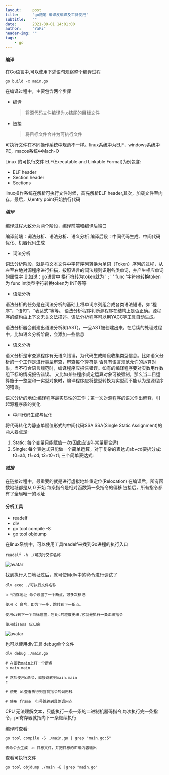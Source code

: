 ```yaml
---
layout:     post
title:      "go随笔-编译反编译及工具使用"
subtitle:   ""
date:       2021-09-01 14:01:00
author:     "YaPi"
header-img: ""
tags:
    - go
---
```


#### 编译

在Go语言中,可以使用下述语句观察整个编译过程

```text
go build -x main.go
```
在编译过程中，主要包含两个步骤

- 编译
  > 将源代码文件编译为.o结尾的目标文件
- 链接
  > 将目标文件合并为可执行文件

可执行文件在不同操作系统中规范不一样。linux系统中为ELF，windows系统中PE，macos系统中Mach-O

Linux 的可执行文件 ELF(Executable and Linkable Format)为例包含: 

- ELF header
- Section header
- Sections

linux操作系统在解析可执行文件时候，首先解析ELF header,其次，加载文件至内存，最后，从entry point开始执行代码

##### 编译
编译过程大致分为两个阶段，编译前端和编译后端口

编译前端：词法分析、语法分析、语义分析
编译后段：中间代码生成、中间代码优化、机器代码生成

-  词法分析

词法分析阶段，就是将文本文件中字符序列转换为单词（Token）序列的过程，从左至右地对源程序进行扫描，按照语言的词法规则识别各类单词，并产生相应单词的属性字
比如说：go语言中
换行符转为token就为 ' ; '
' func '字符串转换token为 func
int类型字符转换token为 INT等等

- 语法分析

语法分析的任务是在词法分析的基础上将单词序列组合成各类语法短语，如“程序”，“语句”，“表达式”等等。
语法分析程序判断源程序在结构上是否正确。源程序的结构由上下文无关文法描述。语法分析程序可以用YACC等工具自动生成。

语法分析器会创建出语法分析树(AST)。一旦AST被创建出来，在后续的处理过程中，比如语义分析阶段，会添加一些信息

- 语义分析

语义分析是审查源程序有无语义错误，为代码生成阶段收集类型信息。比如语义分析的一个工作是进行类型审查，审查每个算符是
否具有语言规范允许的运算对象，当不符合语言规范时，编译程序应报告错误。如有的编译程序要对实数用作数组下标的情况报告错误。
又比如某些程序规定运算对象可被强制，那么当二目运算施于一整型和一实型对象时，编译程序应将整型转换为实型而不能认为是源程序的错误。

语义分析的地位:编译程序最实质性的工作；第一次对源程序的语义作出解释，引起源程序质的变化

- 中间代码生成与优化

将代码转化为静态单赋值形式的中间代码SSA
SSA(Single Static Assignment)的两大要点是:
1. Static: 每个变量只能赋值一次(因此应该叫常量更合适)
2. Single: 每个表达式只能做一个简单运算，对于复杂的表达式a*b+c*d要拆分成: t0=a*b; t1=c*d; t2=t0+t1; 三个简单表达式;


##### 链接
在链接过程中，最重要的就是进行虚拟地址重定位(Relocation)
在编译后，所有函数地址都是从 0 开始 每条指令是相对函数第一条指令的偏移
链接后，所有指令都有了全局唯一的地址


#### 分析工具

- readelf
- dlv
- go tool compile -S
- go tool objdump 

在linux系统中，可以使用工具readelf来找到Go进程的执行入口

```text
readelf -h ./可执行文件名称
```
![avatar](https://blog-1257627424.cos.ap-chengdu.myqcloud.com/go%E9%9A%8F%E7%AC%94/1630492367504.jpg)

找到执行入口地址过后，就可使用dlv中的命令进行调试了

```text
dlv exec ./可执行文件名称

b *内存地址 命令设置了一个断点，可多次标记

使用 c 命令，即为下一步，跳转到下一断点。

使用si到下一个目标位置，它比c的粒度更细,它就是执行一条汇编指令

使用disass 反汇编
```
![avatar](https://blog-1257627424.cos.ap-chengdu.myqcloud.com/go%E9%9A%8F%E7%AC%94/1630492698359.jpg)


也可以使用dlv工具 debug单个文件

```text
dlv debug ./main.go

# 在函数main上打一个断点
b main.main

# 然后使用c命令，直接跳转到main.main
c

# 使用 bt查看执行到当前指令的调用栈

# 使用 frame  行号跳转到具体调用点
```
CPU 无法理解文本，只能执行一条一条的二进制机器码指令,每次执行完一条指令，pc寄存器就指向下一条继续执行

编译时查看: 
```text
go tool compile -S ./main.go | grep "main.go:5"

该命令会生成 .o 目标文件，并把目标的汇编内容输出
```

查看可执行文件

```text
go tool objdump ./main -E |grep "main.go"
```